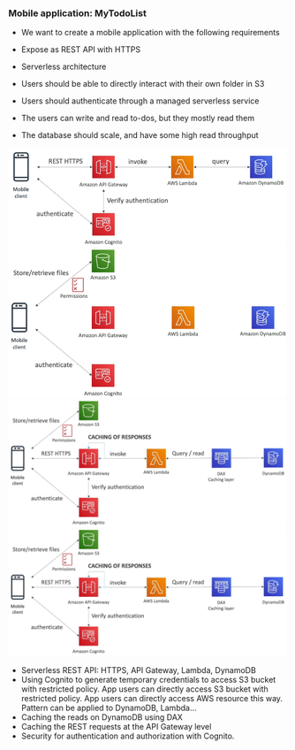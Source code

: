 ### Mobile application: MyTodoList

* We want to create a mobile application with the following requirements

* Expose as REST API with HTTPS
* Serverless architecture
* Users should be able to directly interact with their own folder in S3
* Users should authenticate through a managed serverless service
* The users can write and read to-dos, but they mostly read them
* The database should scale, and have some high read throughput

<img src="../images/my-todo-list/user-authentication.png" alt="Serverless user authentication">

<img src="../images/my-todo-list/giving-user-access-to-s3.png" alt="Giving users access to S3">

<img src="../images/my-todo-list/high-read-throughput.png" alt="High read throughput using DAX">

<img src="../images/my-todo-list/caching-at-the-api-gateway.png" alt="Caching at the API Gateway">

* Serverless REST API: HTTPS, API Gateway, Lambda, DynamoDB
* Using Cognito to generate temporary credentials to access S3 bucket with restricted policy. App users can directly access S3 bucket with restricted policy. App users can directly access AWS resource this way. Pattern can be applied to DynamoDB, Lambda...
* Caching the reads on DynamoDB using DAX
* Caching the REST requests at the API Gateway level
* Security for authentication and authorization with Cognito.